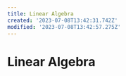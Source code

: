 ```yaml
---
title: Linear Algebra
created: '2023-07-08T13:42:31.742Z'
modified: '2023-07-08T13:42:57.275Z'
---
```


# Linear Algebra
